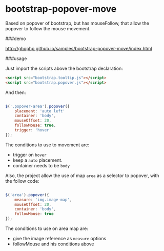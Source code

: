 bootstrap-popover-move
======================

Based on popover of bootstrap, but has mouseFollow, that allow the popover to follow the mouse movement.

###demo

http://ghophp.github.io/samples/bootstrap-popover-move/index.html

###usage

Just import the scripts above the bootstrap declaration:

``` html
<script src="bootstrap.tooltip.js"></script>
<script src="bootstrap.popover.js"></script>
```

And then:

``` javascript

$('.popover-area').popover({
	placement: 'auto left'
    container: 'body',
    mouseOffset: 20,
    followMouse: true,
    trigger: 'hover'
});

```

The conditions to use to movement are: 

* trigger on ```hover``` 
* keep a ```auto``` placement.
* container needs to be ```body```

Also, the project allow the use of map  ```area``` as a selector to popover, with the follow code:

``` javascript

$('area').popover({
    measure: 'img.image-map',
    mouseOffset: 20,
    container: 'body',
    followMouse: true
});

```

The conditions to use on area map are:

* give the image reference as ```measure``` options
* followMouse and his conditions above